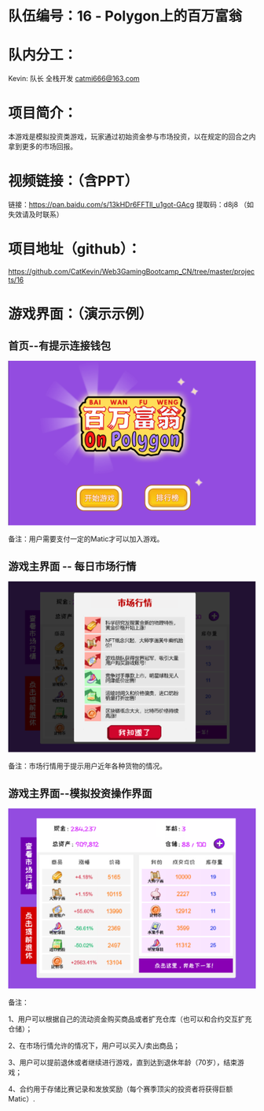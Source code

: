 # 队伍编号：16 - Polygon上的百万富翁

# 队内分工：

Kevin: 队长 全栈开发  catmi666@163.com

# 项目简介：

本游戏是模拟投资类游戏，玩家通过初始资金参与市场投资，以在规定的回合之内拿到更多的市场回报。

# 视频链接：（含PPT）

链接：https://pan.baidu.com/s/13kHDr6FFTll_u1got-GAcg 
提取码：d8j8  （如失效请及时联系）



# 项目地址（github）：

https://github.com/CatKevin/Web3GamingBootcamp_CN/tree/master/projects/16

# 游戏界面：（演示示例）

## 首页--有提示连接钱包

![image-20220109005021280](https://raw.githubusercontent.com/CatKevin/Web3GamingBootcamp_CN/master/projects/16/images/image-20220109005021280.png)

备注：用户需要支付一定的Matic才可以加入游戏。

## 游戏主界面 -- 每日市场行情

![image-20220109005326940](https://raw.githubusercontent.com/CatKevin/Web3GamingBootcamp_CN/master/projects/16/images/image-20220109005326940.png)

备注：市场行情用于提示用户近年各种货物的情况。

## 游戏主界面--模拟投资操作界面

![image-20220109005425190](https://raw.githubusercontent.com/CatKevin/Web3GamingBootcamp_CN/master/projects/16/images/image-20220109005425190.png)

备注：

1、用户可以根据自己的流动资金购买商品或者扩充仓库（也可以和合约交互扩充仓储）；

2、在市场行情允许的情况下，用户可以买入/卖出商品；

3、用户可以提前退休或者继续进行游戏，直到达到退休年龄（70岁），结束游戏；

4、合约用于存储比赛记录和发放奖励（每个赛季顶尖的投资者将获得巨额Matic）.

